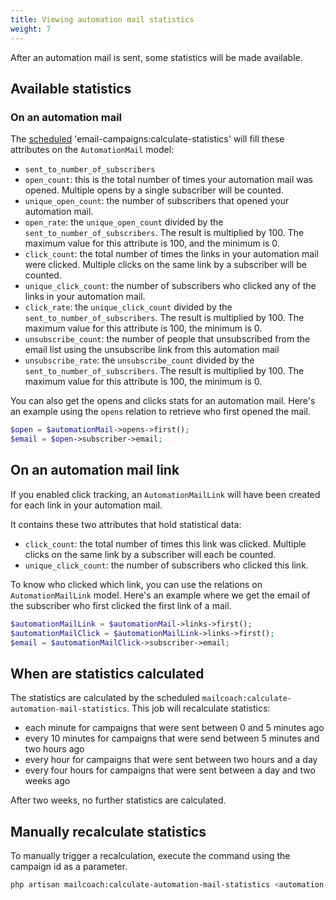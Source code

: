 ```yaml
---
title: Viewing automation mail statistics
weight: 7
---
```


After an automation mail is sent, some statistics will be made available.

## Available statistics

### On an automation mail

The [scheduled](/docs/laravel-mailcoach/v5/installation/in-an-existing-laravel-app#schedule-the-commands) 'email-campaigns:calculate-statistics' will fill these attributes on the `AutomationMail` model:

- `sent_to_number_of_subscribers`
- `open_count`: this is the total number of times your automation mail was opened. Multiple opens by a single subscriber will be counted.
- `unique_open_count`: the number of subscribers that opened your automation mail.
- `open_rate`: the `unique_open_count` divided by the `sent_to_number_of_subscribers`. The result is multiplied by 100. The maximum value for this attribute is 100, and the minimum is 0.
- `click_count`: the total number of times the links in your automation mail were clicked. Multiple clicks on the same link by a subscriber will be counted.
- `unique_click_count`: the number of subscribers who clicked any of the links in your automation mail.
- `click_rate`: the `unique_click_count` divided by the `sent_to_number_of_subscribers`. The result is multiplied by 100. The maximum value for this attribute is 100, the minimum is 0.
- `unsubscribe_count`: the number of people that unsubscribed from the email list using the unsubscribe link from this automation mail
- `unsubscribe_rate`: the `unsubscribe_count` divided by the `sent_to_number_of_subscribers`. The result is multiplied by 100. The maximum value for this attribute is 100, the minimum is 0.

You can also get the opens and clicks stats for an automation mail. Here's an example using the `opens` relation to retrieve who first opened the mail.

```php
$open = $automationMail->opens->first();
$email = $open->subscriber->email;
```

## On an automation mail link

If you enabled click tracking, an `AutomationMailLink` will have been created for each link in your automation mail.

It contains these two attributes that hold statistical data:

- `click_count`: the total number of times this link was clicked. Multiple clicks on the same link by a subscriber will each be counted.
- `unique_click_count`: the number of subscribers who clicked this link.

To know who clicked which link, you can use the relations on `AutomationMailLink` model. Here's an example where we get the email of the subscriber who first clicked the first link of a mail.

```php
$automationMailLink = $automationMail->links->first();
$automationMailClick = $automationMailLink->links->first();
$email = $automationMailClick->subscriber->email;
```

## When are statistics calculated

The statistics are calculated by the scheduled `mailcoach:calculate-automation-mail-statistics`. This job will recalculate statistics:

- each minute for campaigns that were sent between 0 and 5 minutes ago
- every 10 minutes for campaigns that were send between 5 minutes and two hours ago
- every hour for campaigns that were sent between two hours and a day
- every four hours for campaigns that were sent between a day and two weeks ago

After two weeks, no further statistics are calculated.

## Manually recalculate statistics

To manually trigger a recalculation, execute the command using the campaign id as a parameter.

```bash
php artisan mailcoach:calculate-automation-mail-statistics <automation-mail-id>
```
